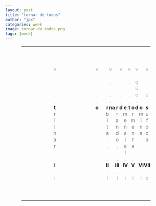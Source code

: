 ```yaml
---
layout: post
title: "tornar de todos"
author: "jpx"
categories: week
image: tornar-de-todos.png
tags: [week]
---
```


<html>
<head>
<style>
table#t02, th, td {
	border-width:5px;  
  border-style:none;
	padding: 0px;
	width:80%; 
	margin-left:auto; 
  margin-right:auto;
	table-layout: fixed;
	align-content: center;
	text-align:center;
}
div.nota {
  font-size: x-small;
  text-align:right;
  font-style: normal;
  color: rgb(175, 175, 175);
}
div.ast {
  font-weight: bold;
}
div.let {
  color: rgb(123, 123, 123);
}
div.inner {
  font-style: italic;
  text-align:justify;
  color: rgb(175, 175, 175);
  font-size: small;
}
div.risc {
  color: rgb(175, 175, 175);
}
</style>
</head>
<body>

<table id="t02">
  <tr>
    <td colspan="15">&nbsp;</td>
  </tr>
  <tr>
    <td colspan="15">&nbsp;</td>
  </tr>
  <tr>
    <td colspan="15">&nbsp;</td>
  </tr>
  <tr>
    <td><div class="risc">v</div></td>
    <td><div class="risc">v</div></td>
    <td></td>
    <td><div class="risc">v</div></td>
    <td></td>
	  <td></td>
	  <td></td>
	  <td><div class="risc">v</div></td>
    <td></td>
    <td></td>
    <td><div class="risc">v</div></td>
	  <td></td>
    <td><div class="risc">v</div></td>
	  <td></td>
    <td><div class="risc">v</div></td>
  </tr>
  <tr>
    <td><div class="risc">.</div></td>
    <td><div class="risc">.</div></td>
    <td></td>
    <td><div class="risc">.</div></td>
    <td></td>
	  <td></td>
	  <td></td>
	  <td><div class="risc">.</div></td>
    <td></td>
    <td></td>
    <td><div class="risc">.</div></td>
	  <td></td>
    <td><div class="risc">.</div></td>
	  <td></td>
    <td><div class="risc">.</div></td>
  </tr>
  <tr>
    <td><div class="risc">.</div></td>
    <td><div class="risc">.</div></td>
    <td></td>
    <td><div class="risc">.</div></td>
    <td></td>
	  <td></td>
	  <td></td>
	  <td><div class="risc">.</div></td>
    <td></td>
    <td></td>
    <td><div class="risc">.</div></td>
	  <td></td>
    <td><div class="risc">q</div></td>
	  <td></td>
    <td><div class="risc">.</div></td>
  </tr>
  <tr>
    <td><div class="risc">.</div></td>
    <td><div class="risc">.</div></td>
    <td></td>
    <td><div class="risc">.</div></td>
    <td></td>
	  <td></td>
	  <td></td>
	  <td><div class="risc">.</div></td>
    <td></td>
    <td></td>
    <td><div class="risc">.</div></td>
	  <td></td>
    <td><div class="risc">u</div></td>
	  <td></td>
    <td><div class="risc">.</div></td>
  </tr>
  <tr>
    <td><div class="risc">.</div></td>
    <td><div class="risc">.</div></td>
    <td></td>
    <td><div class="risc">.</div></td>
    <td></td>
	  <td></td>
	  <td></td>
	  <td><div class="risc">.</div></td>
    <td></td>
    <td></td>
    <td><div class="risc">.</div></td>
	  <td></td>
    <td><div class="risc">e</div></td>
	  <td></td>
    <td><div class="risc">e</div></td>
  </tr>
  <tr>
    <td><div class="risc">.</div></td>
    <td><div class="risc">.</div></td>
    <td></td>
    <td><div class="risc">.</div></td>
    <td></td>
	  <td></td>
	  <td></td>
	  <td><div class="risc">.</div></td>
    <td></td>
    <td></td>
    <td><div class="risc">.</div></td>
	  <td></td>
    <td><div class="risc">.</div></td>
	  <td></td>
    <td><div class="risc">.</div></td>
  </tr>
  <tr>
    <th>t</th>
    <th>o</th>
    <th>r</th>
    <th>n</th>
    <th>a</th>
	  <th>r</th>
	  <td></td>
	  <th>d</th>
    <th>e</th>
    <td></td>
    <th>t</th>
	  <th>o</th>
    <th>d</th>
	  <th>o</th>
    <th>s</th>
  </tr>
  <tr>
    <td><div class="let">r</div></td>
    <td></td>
    <td><div class="let">b</div></td>
    <td></td>
    <td></td>
	  <td><div class="let">r</div></td>
	  <td></td>
	  <td></td>
    <td><div class="let">m</div></td>
    <td></td>
    <td></td>
	  <td><div class="let">r</div></td>
    <td></td>
	  <td><div class="let">m</div></td>
    <td><div class="let">u</div></td>
  </tr>
  <tr>
    <td><div class="let">i</div></td>
    <td></td>
    <td><div class="let">i</div></td>
    <td></td>
    <td></td>
	  <td><div class="let">a</div></td>
	  <td></td>
	  <td></td>
    <td><div class="let">e</div></td>
    <td></td>
    <td></td>
	  <td><div class="let">m</div></td>
    <td></td>
	  <td><div class="let">i</div></td>
    <td><div class="let">f</div></td>
  </tr>
  <tr>
    <td><div class="let">l</div></td>
    <td></td>
    <td><div class="let">t</div></td>
    <td></td>
    <td></td>
	  <td><div class="let">n</div></td>
	  <td></td>
	  <td></td>
    <td><div class="let">n</div></td>
    <td></td>
    <td></td>
	  <td><div class="let">e</div></td>
    <td></td>
	  <td><div class="let">n</div></td>
    <td><div class="let">o</div></td>
  </tr>
  <tr>
    <td><div class="let">h</div></td>
    <td></td>
    <td><div class="let">a</div></td>
    <td></td>
    <td></td>
	  <td><div class="let">d</div></td>
	  <td></td>
	  <td></td>
    <td><div class="let">s</div></td>
    <td></td>
    <td></td>
	  <td><div class="let">n</div></td>
    <td></td>
	  <td><div class="let">a</div></td>
    <td><div class="let">c</div></td>
  </tr>
  <tr>
    <td><div class="let">a</div></td>
    <td></td>
    <td><div class="risc">.</div></td>
    <td></td>
    <td></td>
	  <td><div class="let">o</div></td>
	  <td></td>
	  <td></td>
    <td><div class="let">i</div></td>
    <td></td>
    <td></td>
	  <td><div class="let">t</div></td>
    <td></td>
	  <td><div class="risc">.</div></td>
    <td><div class="let">a</div></td>
  </tr>
  <tr>
    <td><div class="let">r</div></td>
    <td></td>
    <td><div class="risc">.</div></td>
    <td></td>
    <td></td>
	  <td><div class="risc">.</div></td>
	  <td></td>
	  <td></td>
    <td><div class="let">a</div></td>
    <td></td>
    <td></td>
	  <td><div class="let">a</div></td>
    <td></td>
	  <td><div class="risc">.</div></td>
    <td><div class="risc">.</div></td>
  </tr>
  <tr>
    <td><div class="risc">.</div></td>
    <td></td>
    <td><div class="risc">.</div></td>
    <td></td>
    <td></td>
	  <td><div class="risc">.</div></td>
	  <td></td>
	  <td></td>
    <td><div class="let">l</div></td>
    <td></td>
    <td></td>
	  <td><div class="risc">.</div></td>
    <td></td>
	  <td><div class="risc">.</div></td>
    <td><div class="risc">.</div></td>
  </tr>
  <tr>
    <td><div class="risc">.</div></td>
    <td></td>
    <td><div class="risc">.</div></td>
    <td></td>
    <td></td>
	  <td><div class="risc">.</div></td>
	  <td></td>
	  <td></td>
    <td><div class="risc">.</div></td>
    <td></td>
    <td></td>
	  <td><div class="risc">.</div></td>
    <td></td>
	  <td><div class="risc">.</div></td>
    <td><div class="risc">.</div></td>
  </tr>
  <tr>
    <td><div class="ast">I</div></td>
    <td></td>
    <td><div class="ast">II</div></td>
    <td></td>
    <td></td>
	  <td><div class="ast">III</div></td>
	  <td></td>
	  <td></td>
    <td><div class="ast">IV</div></td>
    <td></td>
    <td></td>
	  <td><div class="ast">V</div></td>
    <td></td>
	  <td><div class="ast">VI</div></td>
    <td><div class="ast">VII</div></td>
  </tr>
  <tr>
    <td><div class="risc">.</div></td>
    <td></td>
    <td><div class="risc">.</div></td>
    <td></td>
    <td></td>
	  <td><div class="risc">.</div></td>
	  <td></td>
	  <td></td>
    <td><div class="risc">.</div></td>
    <td></td>
    <td></td>
	  <td><div class="risc">.</div></td>
    <td></td>
	  <td><div class="risc">.</div></td>
    <td><div class="risc">.</div></td>
  </tr>
  <tr>
    <td><div class="risc">i</div></td>
    <td></td>
    <td><div class="risc">i</div></td>
    <td></td>
    <td></td>
	  <td><div class="risc">i</div></td>
	  <td></td>
	  <td></td>
    <td><div class="risc">i</div></td>
    <td></td>
    <td></td>
	  <td><div class="risc">i</div></td>
    <td></td>
	  <td><div class="risc">i</div></td>
    <td><div class="risc">x</div></td>
  </tr>
  <tr>
    <td colspan="15">&nbsp;</td>
  </tr>
  <tr>
    <td colspan="15">&nbsp;</td>
  </tr>
  <tr>
    <td colspan="15">&nbsp;</td>
  </tr>
</table>
